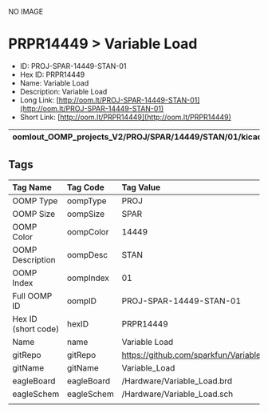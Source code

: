 


  
NO IMAGE  
# PRPR14449 > Variable Load

- ID: PROJ-SPAR-14449-STAN-01
- Hex ID: PRPR14449
- Name: Variable Load
- Description: Variable Load
- Long Link: [http://oom.lt/PROJ-SPAR-14449-STAN-01](http://oom.lt/PROJ-SPAR-14449-STAN-01)
- Short Link: [http://oom.lt/PRPR14449](http://oom.lt/PRPR14449)
  

|oomlout_OOMP_projects_V2/PROJ/SPAR/14449/STAN/01/kicadPcb3dFront.png|oomlout_OOMP_projects_V2/PROJ/SPAR/14449/STAN/01/kicadPcb3dBack.png|oomlout_OOMP_projects_V2/PROJ/SPAR/14449/STAN/01/kicadPcb3d.png||
| :---: | :---: | :---: | :---: |

## Tags
  

|Tag Name|Tag Code|Tag Value|
| :--- | :--- | :--- |
|OOMP Type|oompType|PROJ|
|OOMP Size|oompSize|SPAR|
|OOMP Color|oompColor|14449|
|OOMP Description|oompDesc|STAN|
|OOMP Index|oompIndex|01|
|Full OOMP ID|oompID|PROJ-SPAR-14449-STAN-01|
|Hex ID (short code)|hexID|PRPR14449|
|Name|name|Variable Load|
|gitRepo|gitRepo|https://github.com/sparkfun/Variable_Load|
|gitName|gitName|Variable_Load|
|eagleBoard|eagleBoard|/Hardware/Variable_Load.brd|
|eagleSchem|eagleSchem|/Hardware/Variable_Load.sch|
||||
